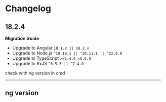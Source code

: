 # Changelog

## 18.2.4
**Migration Guide**
- Upgrade to Angular `18.1.x || 18.2.x`
- Upgrade to Node.js `^18.19.1 || ^20.11.1 || ^22.0.0`
- Upgrade to TypeScript `>=5.4.0 <5.6.0`
- Upgrade to RxJS `^6.5.3 || ^7.4.0`


check with ng version in cmd

----
ng version
----
<!-- Windowns cmd Output 

     _                      _                 ____ _     ___
    / \   _ __   __ _ _   _| | __ _ _ __     / ___| |   |_ _|
   / △ \ | '_ \ / _` | | | | |/ _` | '__|   | |   | |    | |
  / ___ \| | | | (_| | |_| | | (_| | |      | |___| |___ | |
 /_/   \_\_| |_|\__, |\__,_|_|\__,_|_|       \____|_____|___|
                |___/
    

Angular CLI: 18.2.4
Node: 20.5.1
Package Manager: npm 10.8.2
OS: win32 x64

Angular: 18.2.4
... animations, cdk, cli, common, compiler, compiler-cli, core
... forms, google-maps, material, platform-browser
... platform-browser-dynamic, router

Package                         Version
---------------------------------------------------------
@angular-devkit/architect       0.1802.4
@angular-devkit/build-angular   18.2.4
@angular-devkit/core            18.2.4
@angular-devkit/schematics      18.2.4
@schematics/angular             18.2.4
rxjs                            7.8.1
typescript                      5.5.4
zone.js                         0.14.10 -->